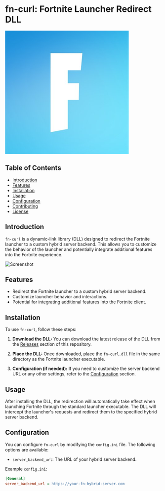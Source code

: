# fn-curl: Fortnite Launcher Redirect DLL

![Project Logo](logo.png) <!-- If you have a logo, place it in the repository and link it here -->

## Table of Contents

- [Introduction](#introduction)
- [Features](#features)
- [Installation](#installation)
- [Usage](#usage)
- [Configuration](#configuration)
- [Contributing](#contributing)
- [License](#license)

## Introduction

`fn-curl` is a dynamic-link library (DLL) designed to redirect the Fortnite launcher to a custom hybrid server backend. This allows you to customize the behavior of the launcher and potentially integrate additional features into the Fortnite experience.

![Screenshot](screenshot.png) <!-- If you have relevant screenshots, include them to provide visual context -->

## Features

- Redirect the Fortnite launcher to a custom hybrid server backend.
- Customize launcher behavior and interactions.
- Potential for integrating additional features into the Fortnite client.

## Installation

To use `fn-curl`, follow these steps:

1. **Download the DLL:** You can download the latest release of the DLL from the [Releases](https://github.com/yourusername/fn-curl/releases) section of this repository.

2. **Place the DLL:** Once downloaded, place the `fn-curl.dll` file in the same directory as the Fortnite launcher executable.

3. **Configuration (if needed):** If you need to customize the server backend URL or any other settings, refer to the [Configuration](#configuration) section.

## Usage

After installing the DLL, the redirection will automatically take effect when launching Fortnite through the standard launcher executable. The DLL will intercept the launcher's requests and redirect them to the specified hybrid server backend.

## Configuration

You can configure `fn-curl` by modifying the `config.ini` file. The following options are available:

- `server_backend_url`: The URL of your hybrid server backend.

Example `config.ini`:

```ini
[General]
server_backend_url = https://your-fn-hybrid-server.com
